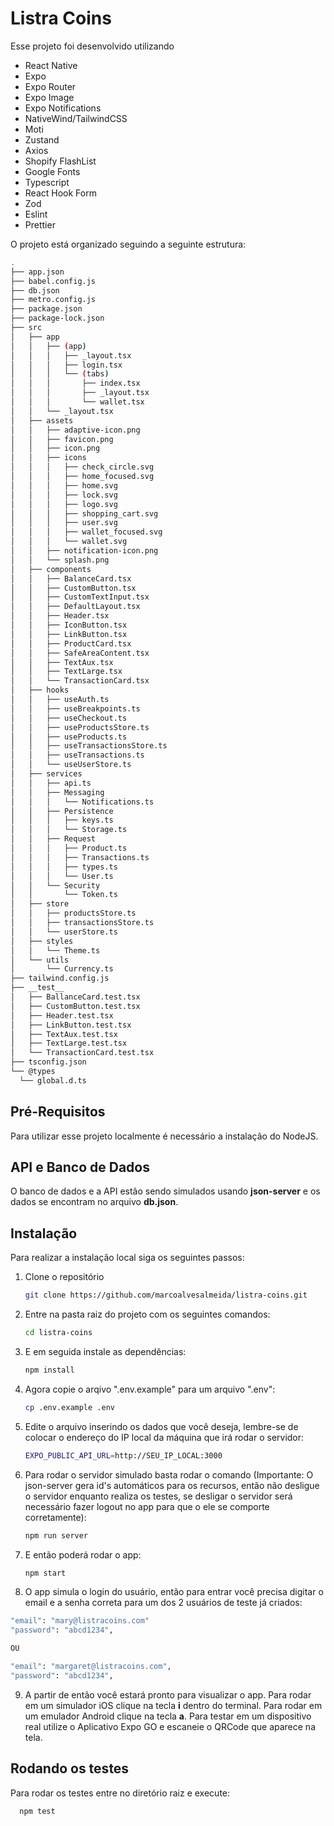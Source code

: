 # Listra Coins

Esse projeto foi desenvolvido utilizando

- React Native
- Expo
- Expo Router
- Expo Image
- Expo Notifications
- NativeWind/TailwindCSS
- Moti
- Zustand
- Axios
- Shopify FlashList
- Google Fonts
- Typescript
- React Hook Form
- Zod
- Eslint
- Prettier

O projeto está organizado seguindo a seguinte estrutura:

```sh
.
├── app.json
├── babel.config.js
├── db.json
├── metro.config.js
├── package.json
├── package-lock.json
├── src
│   ├── app
│   │   ├── (app)
│   │   │   ├── _layout.tsx
│   │   │   ├── login.tsx
│   │   │   └── (tabs)
│   │   │       ├── index.tsx
│   │   │       ├── _layout.tsx
│   │   │       └── wallet.tsx
│   │   └── _layout.tsx
│   ├── assets
│   │   ├── adaptive-icon.png
│   │   ├── favicon.png
│   │   ├── icon.png
│   │   ├── icons
│   │   │   ├── check_circle.svg
│   │   │   ├── home_focused.svg
│   │   │   ├── home.svg
│   │   │   ├── lock.svg
│   │   │   ├── logo.svg
│   │   │   ├── shopping_cart.svg
│   │   │   ├── user.svg
│   │   │   ├── wallet_focused.svg
│   │   │   └── wallet.svg
│   │   ├── notification-icon.png
│   │   └── splash.png
│   ├── components
│   │   ├── BalanceCard.tsx
│   │   ├── CustomButton.tsx
│   │   ├── CustomTextInput.tsx
│   │   ├── DefaultLayout.tsx
│   │   ├── Header.tsx
│   │   ├── IconButton.tsx
│   │   ├── LinkButton.tsx
│   │   ├── ProductCard.tsx
│   │   ├── SafeAreaContent.tsx
│   │   ├── TextAux.tsx
│   │   ├── TextLarge.tsx
│   │   └── TransactionCard.tsx
│   ├── hooks
│   │   ├── useAuth.ts
│   │   ├── useBreakpoints.ts
│   │   ├── useCheckout.ts
│   │   ├── useProductsStore.ts
│   │   ├── useProducts.ts
│   │   ├── useTransactionsStore.ts
│   │   ├── useTransactions.ts
│   │   └── useUserStore.ts
│   ├── services
│   │   ├── api.ts
│   │   ├── Messaging
│   │   │   └── Notifications.ts
│   │   ├── Persistence
│   │   │   ├── keys.ts
│   │   │   └── Storage.ts
│   │   ├── Request
│   │   │   ├── Product.ts
│   │   │   ├── Transactions.ts
│   │   │   ├── types.ts
│   │   │   └── User.ts
│   │   └── Security
│   │       └── Token.ts
│   ├── store
│   │   ├── productsStore.ts
│   │   ├── transactionsStore.ts
│   │   └── userStore.ts
│   ├── styles
│   │   └── Theme.ts
│   └── utils
│       └── Currency.ts
├── tailwind.config.js
├── __test__
│   ├── BallanceCard.test.tsx
│   ├── CustomButton.test.tsx
│   ├── Header.test.tsx
│   ├── LinkButton.test.tsx
│   ├── TextAux.test.tsx
│   ├── TextLarge.test.tsx
│   └── TransactionCard.test.tsx
├── tsconfig.json
└── @types
  └── global.d.ts

```

## Pré-Requisitos

Para utilizar esse projeto localmente é necessário a instalação do NodeJS.

## API e Banco de Dados

O banco de dados e a API estão sendo simulados usando **json-server** e os dados se encontram no arquivo **db.json**.

## Instalação

Para realizar a instalação local siga os seguintes passos:

1. Clone o repositório
   ```sh
   git clone https://github.com/marcoalvesalmeida/listra-coins.git
   ```
2. Entre na pasta raiz do projeto com os seguintes comandos:
   ```sh
   cd listra-coins
   ```
3. E em seguida instale as dependências:
   ```sh
   npm install
   ```
4. Agora copie o arqivo ".env.example" para um arquivo ".env":
   ```sh
   cp .env.example .env
   ```
5. Edite o arquivo inserindo os dados que você deseja, lembre-se de colocar o endereço do IP local da máquina que irá rodar o servidor:
   ```sh
   EXPO_PUBLIC_API_URL=http://SEU_IP_LOCAL:3000
   ```
6. Para rodar o servidor simulado basta rodar o comando (Importante: O json-server gera id's automáticos para os recursos, então não desligue o servidor enquanto realiza os testes, se desligar o servidor será necessário fazer logout no app para que o ele se comporte corretamente):
   ```sh
   npm run server
   ```
7. E então poderá rodar o app:
   ```sh
   npm start
   ```
8. O app simula o login do usuário, então para entrar você precisa digitar o email e a senha correta para um dos 2 usuários de teste já criados:

```sh
"email": "mary@listracoins.com"
"password": "abcd1234",

OU

"email": "margaret@listracoins.com",
"password": "abcd1234",
```

9. A partir de então você estará pronto para visualizar o app. Para rodar em um simulador iOS clique na tecla **i** dentro do terminal. Para rodar em um emulador Android clique na tecla **a**. Para testar em um dispositivo real utilize o Aplicativo Expo GO e escaneie o QRCode que aparece na tela.

## Rodando os testes

Para rodar os testes entre no diretório raiz e execute:

```bash
  npm test
```
